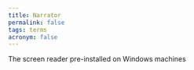 ```yaml
---
title: Narrator
permalink: false
tags: terms
acronym: false
---
```

The screen reader pre-installed on Windows machines